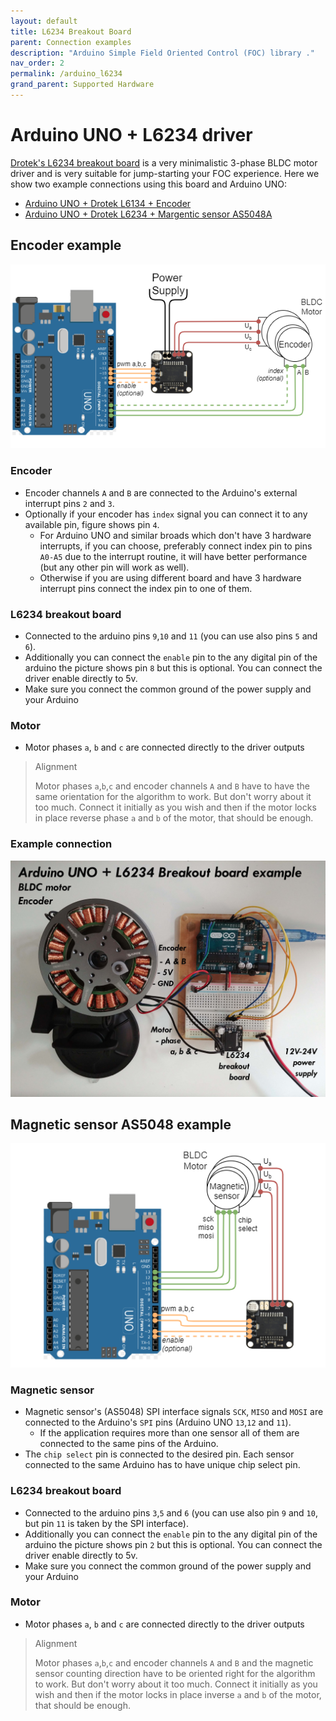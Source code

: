 ```yaml
---
layout: default
title: L6234 Breakout Board
parent: Connection examples
description: "Arduino Simple Field Oriented Control (FOC) library ."
nav_order: 2
permalink: /arduino_l6234
grand_parent: Supported Hardware
---
```


# Arduino UNO + L6234 driver
[Drotek's L6234 breakout board](https://store-drotek.com/212-brushless-gimbal-controller-l6234.html) is a very minimalistic 3-phase BLDC motor driver and is very suitable for jump-starting your FOC experience. Here we show two example connections using this board and Arduino UNO:
- [Arduino UNO + Drotek L6134 + Encoder](#encoder-example)
- [Arduino UNO + Drotek L6234 + Margentic sensor AS5048A](#magnetic-sensor-as5048-example)

## Encoder example
<p> <img src="extras/Images/arduino_connection.png" class="width80"></p>  

### Encoder
- Encoder channels `A` and `B` are connected to the Arduino's external interrupt pins `2` and `3`. 
- Optionally if your encoder has `index` signal you can connect it to any available pin, figure shows pin `4`.
  - For Arduino UNO and similar broads which don't have 3 hardware interrupts, if you can choose, preferably connect index pin to pins `A0-A5` due to the interrupt routine, it will have better performance (but any other pin will work as well).  
  - Otherwise if you are using different board and have 3 hardware interrupt pins connect the index pin to one of them.

### L6234 breakout board 
- Connected to the arduino pins `9`,`10` and `11` (you can use also pins `5` and `6`).  
- Additionally you can connect the `enable` pin to the any digital pin of the arduino the picture shows pin `8` but this is optional. You can connect the driver enable directly to 5v. 
- Make sure you connect the common ground of the power supply and your Arduino

### Motor
- Motor phases `a`, `b` and `c` are connected directly to the driver outputs

<blockquote class="info"> <p class="heading">Alignment</p>
Motor phases <code>a</code>,<code>b</code>,<code>c</code> and encoder channels <code>A</code> and <code>B</code> have to have the same orientation for the algorithm to work. But don't worry about it too much. Connect it initially as you wish and then if the motor locks in place reverse phase <code>a</code> and <code>b</code> of the motor, that should be enough.
</blockquote>

### Example connection
<p><img src="extras/Images/uno_l6234.jpg" class="width80"></p>

## Magnetic sensor AS5048 example

<p>
 <img src="extras/Images/arduino_connection_magnetic.png" class="width80">
</p>  

### Magnetic sensor
- Magnetic sensor's (AS5048) SPI interface signals `SCK`, `MISO` and `MOSI` are connected to the Arduino's `SPI` pins (Arduino UNO `13`,`12` and `11`). 
  - If the application requires more than one sensor all of them are connected to the same pins of the Arduino.
- The `chip select` pin is connected to the desired pin. Each sensor connected to the same Arduino has to have unique chip select pin.

### L6234 breakout board 
- Connected to the arduino pins `3`,`5` and `6` (you can use also pin `9` and `10`, but pin `11` is taken by the SPI interface).  
- Additionally you can connect the `enable` pin to the any digital pin of the arduino the picture shows pin `2` but this is optional. You can connect the driver enable directly to 5v. 
- Make sure you connect the common ground of the power supply and your Arduino

### Motor
- Motor phases `a`, `b` and `c` are connected directly to the driver outputs

<blockquote class="info"> <p class="heading">Alignment</p>
Motor phases <code>a</code>,<code>b</code>,<code>c</code> and encoder channels <code>A</code> and <code>B</code> and the magnetic sensor counting direction have to be oriented right for the algorithm to work. But don't worry about it too much. Connect it initially as you wish and then if the motor locks in place inverse <code>a</code> and <code>b</code> of the motor, that should be enough.
</blockquote>


